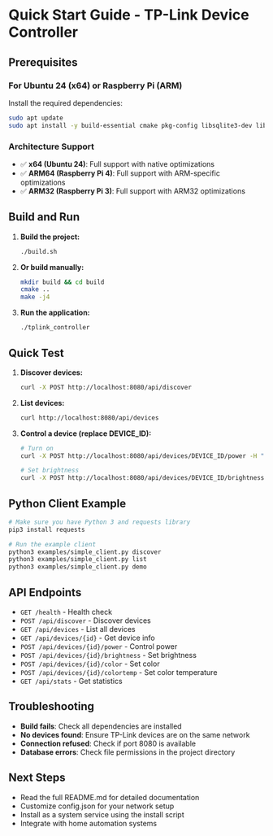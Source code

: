 # Quick Start Guide - TP-Link Device Controller

## Prerequisites

### For Ubuntu 24 (x64) or Raspberry Pi (ARM)

Install the required dependencies:

```bash
sudo apt update
sudo apt install -y build-essential cmake pkg-config libsqlite3-dev libssl-dev libjsoncpp-dev git wget
```

### Architecture Support
- ✅ **x64 (Ubuntu 24)**: Full support with native optimizations
- ✅ **ARM64 (Raspberry Pi 4)**: Full support with ARM-specific optimizations
- ✅ **ARM32 (Raspberry Pi 3)**: Full support with ARM32 optimizations

## Build and Run

1. **Build the project:**
   ```bash
   ./build.sh
   ```

2. **Or build manually:**
   ```bash
   mkdir build && cd build
   cmake ..
   make -j4
   ```

3. **Run the application:**
   ```bash
   ./tplink_controller
   ```

## Quick Test

1. **Discover devices:**
   ```bash
   curl -X POST http://localhost:8080/api/discover
   ```

2. **List devices:**
   ```bash
   curl http://localhost:8080/api/devices
   ```

3. **Control a device (replace DEVICE_ID):**
   ```bash
   # Turn on
   curl -X POST http://localhost:8080/api/devices/DEVICE_ID/power -H "Content-Type: application/json" -d '{"on": true}'
   
   # Set brightness
   curl -X POST http://localhost:8080/api/devices/DEVICE_ID/brightness -H "Content-Type: application/json" -d '{"brightness": 50}'
   ```

## Python Client Example

```bash
# Make sure you have Python 3 and requests library
pip3 install requests

# Run the example client
python3 examples/simple_client.py discover
python3 examples/simple_client.py list
python3 examples/simple_client.py demo
```

## API Endpoints

- `GET /health` - Health check
- `POST /api/discover` - Discover devices
- `GET /api/devices` - List all devices
- `GET /api/devices/{id}` - Get device info
- `POST /api/devices/{id}/power` - Control power
- `POST /api/devices/{id}/brightness` - Set brightness
- `POST /api/devices/{id}/color` - Set color
- `POST /api/devices/{id}/colortemp` - Set color temperature
- `GET /api/stats` - Get statistics

## Troubleshooting

- **Build fails**: Check all dependencies are installed
- **No devices found**: Ensure TP-Link devices are on the same network
- **Connection refused**: Check if port 8080 is available
- **Database errors**: Check file permissions in the project directory

## Next Steps

- Read the full README.md for detailed documentation
- Customize config.json for your network setup
- Install as a system service using the install script
- Integrate with home automation systems
